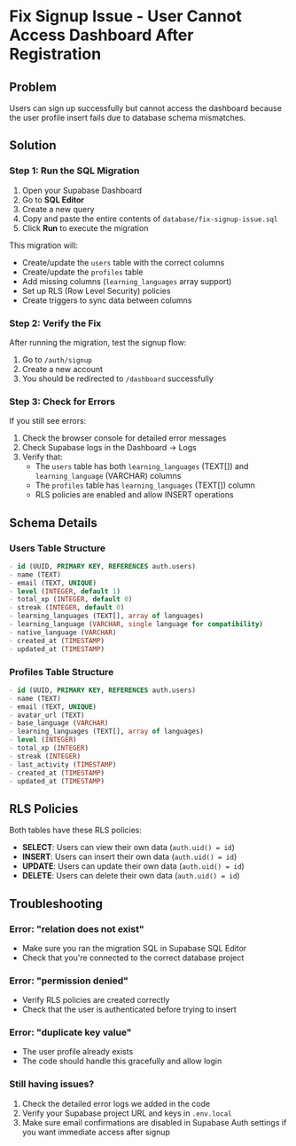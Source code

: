 # Fix Signup Issue - User Cannot Access Dashboard After Registration

## Problem
Users can sign up successfully but cannot access the dashboard because the user profile insert fails due to database schema mismatches.

## Solution

### Step 1: Run the SQL Migration

1. Open your Supabase Dashboard
2. Go to **SQL Editor**
3. Create a new query
4. Copy and paste the entire contents of `database/fix-signup-issue.sql`
5. Click **Run** to execute the migration

This migration will:
- Create/update the `users` table with the correct columns
- Create/update the `profiles` table
- Add missing columns (`learning_languages` array support)
- Set up RLS (Row Level Security) policies
- Create triggers to sync data between columns

### Step 2: Verify the Fix

After running the migration, test the signup flow:

1. Go to `/auth/signup`
2. Create a new account
3. You should be redirected to `/dashboard` successfully

### Step 3: Check for Errors

If you still see errors:

1. Check the browser console for detailed error messages
2. Check Supabase logs in the Dashboard → Logs
3. Verify that:
   - The `users` table has both `learning_languages` (TEXT[]) and `learning_language` (VARCHAR) columns
   - The `profiles` table has `learning_languages` (TEXT[]) column
   - RLS policies are enabled and allow INSERT operations

## Schema Details

### Users Table Structure
```sql
- id (UUID, PRIMARY KEY, REFERENCES auth.users)
- name (TEXT)
- email (TEXT, UNIQUE)
- level (INTEGER, default 1)
- total_xp (INTEGER, default 0)
- streak (INTEGER, default 0)
- learning_languages (TEXT[], array of languages)
- learning_language (VARCHAR, single language for compatibility)
- native_language (VARCHAR)
- created_at (TIMESTAMP)
- updated_at (TIMESTAMP)
```

### Profiles Table Structure
```sql
- id (UUID, PRIMARY KEY, REFERENCES auth.users)
- name (TEXT)
- email (TEXT, UNIQUE)
- avatar_url (TEXT)
- base_language (VARCHAR)
- learning_languages (TEXT[], array of languages)
- level (INTEGER)
- total_xp (INTEGER)
- streak (INTEGER)
- last_activity (TIMESTAMP)
- created_at (TIMESTAMP)
- updated_at (TIMESTAMP)
```

## RLS Policies

Both tables have these RLS policies:
- **SELECT**: Users can view their own data (`auth.uid() = id`)
- **INSERT**: Users can insert their own data (`auth.uid() = id`)
- **UPDATE**: Users can update their own data (`auth.uid() = id`)
- **DELETE**: Users can delete their own data (`auth.uid() = id`)

## Troubleshooting

### Error: "relation does not exist"
- Make sure you ran the migration SQL in Supabase SQL Editor
- Check that you're connected to the correct database project

### Error: "permission denied"
- Verify RLS policies are created correctly
- Check that the user is authenticated before trying to insert

### Error: "duplicate key value"
- The user profile already exists
- The code should handle this gracefully and allow login

### Still having issues?
1. Check the detailed error logs we added in the code
2. Verify your Supabase project URL and keys in `.env.local`
3. Make sure email confirmations are disabled in Supabase Auth settings if you want immediate access after signup

